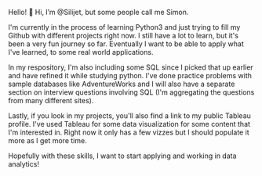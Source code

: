 <!---
Silijet/Silijet is a ✨ special ✨ repository because its `README.md` (this file) appears on your GitHub profile.
You can click the Preview link to take a look at your changes.
--->
Hello! 👋 Hi, I’m @Silijet, but some people call me Simon.

I'm currently in the process of learning Python3 and just trying to fill my Github with different projects right now. I still have a lot to learn, but it's been a very fun journey so far. Eventually I want to be able to apply what I've learned, to some real world applications.

In my respository, I'm also including some SQL since I picked that up earlier and have refined it while studying python. I've done practice problems with sample databases like AdventureWorks and I will also have a separate section on interview questions involving SQL (I'm aggregating the questions from many different sites). 

Lastly, if you look in my projects, you'll also find a link to my public Tableau profile. I've used Tableau for some data visualization for some content that I'm interested in. Right now it only has a few vizzes but I should populate it more as I get more time.

Hopefully with these skills, I want to start applying and working in data analytics!
